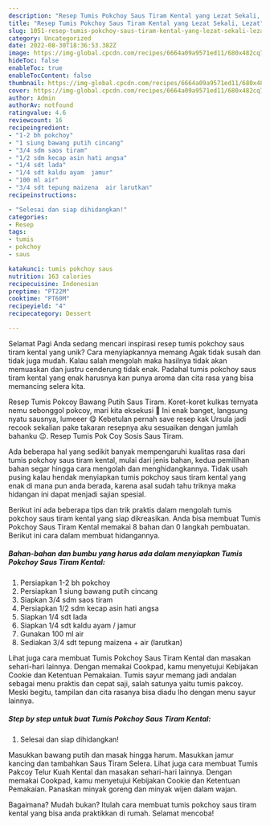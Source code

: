 ```yaml
---
description: "Resep Tumis Pokchoy Saus Tiram Kental yang Lezat Sekali, Lezat"
title: "Resep Tumis Pokchoy Saus Tiram Kental yang Lezat Sekali, Lezat"
slug: 1051-resep-tumis-pokchoy-saus-tiram-kental-yang-lezat-sekali-lezat
category: Uncategorized
date: 2022-08-30T18:36:53.382Z
image: https://img-global.cpcdn.com/recipes/6664a09a9571ed11/680x482cq70/tumis-pokchoy-saus-tiram-kental-foto-resep-utama.jpg
hideToc: false
enableToc: true
enableTocContent: false
thumbnail: https://img-global.cpcdn.com/recipes/6664a09a9571ed11/680x482cq70/tumis-pokchoy-saus-tiram-kental-foto-resep-utama.jpg
cover: https://img-global.cpcdn.com/recipes/6664a09a9571ed11/680x482cq70/tumis-pokchoy-saus-tiram-kental-foto-resep-utama.jpg
author: Admin
authorAv: notfound
ratingvalue: 4.6
reviewcount: 16
recipeingredient:
- "1-2 bh pokchoy"
- "1 siung bawang putih cincang"
- "3/4 sdm saos tiram"
- "1/2 sdm kecap asin hati angsa"
- "1/4 sdt lada"
- "1/4 sdt kaldu ayam  jamur"
- "100 ml air"
- "3/4 sdt tepung maizena  air larutkan"
recipeinstructions:

- "Selesai dan siap dihidangkan!"
categories:
- Resep
tags:
- tumis
- pokchoy
- saus

katakunci: tumis pokchoy saus 
nutrition: 163 calories
recipecuisine: Indonesian
preptime: "PT22M"
cooktime: "PT60M"
recipeyield: "4"
recipecategory: Dessert

---
```



Selamat Pagi Anda sedang mencari inspirasi resep tumis pokchoy saus tiram kental yang unik? Cara menyiapkannya memang Agak tidak susah dan tidak juga mudah. Kalau salah mengolah maka hasilnya tidak akan memuaskan dan justru cenderung tidak enak. Padahal tumis pokchoy saus tiram kental yang enak harusnya kan punya aroma dan cita rasa yang bisa memancing selera kita.


Resep Tumis Pokcoy Bawang Putih Saus Tiram. Koret-koret kulkas ternyata nemu sebonggol pokcoy, mari kita eksekusi 🥬 Ini enak banget, langsung nyatu sausnya, lumeeer 😋 Kebetulan pernah save resep kak Ursula jadi recook sekalian pake takaran resepnya aku sesuaikan dengan jumlah bahanku 😉. Resep Tumis Pok Coy Sosis Saus Tiram.

Ada beberapa hal yang sedikit banyak mempengaruhi kualitas rasa dari tumis pokchoy saus tiram kental, mulai dari jenis bahan, kedua pemilihan bahan segar hingga cara mengolah dan menghidangkannya. Tidak usah pusing kalau hendak menyiapkan tumis pokchoy saus tiram kental yang enak di mana pun anda berada, karena asal sudah tahu triknya maka hidangan ini dapat menjadi sajian spesial.


Berikut ini ada beberapa tips dan trik praktis dalam mengolah tumis pokchoy saus tiram kental yang siap dikreasikan. Anda bisa membuat Tumis Pokchoy Saus Tiram Kental memakai 8 bahan dan 0 langkah pembuatan. Berikut ini cara dalam membuat hidangannya.

<!--inarticleads1-->

##### Bahan-bahan dan bumbu yang harus ada dalam menyiapkan Tumis Pokchoy Saus Tiram Kental:

1. Persiapkan 1-2 bh pokchoy
1. Persiapkan 1 siung bawang putih cincang
1. Siapkan 3/4 sdm saos tiram
1. Persiapkan 1/2 sdm kecap asin hati angsa
1. Siapkan 1/4 sdt lada
1. Siapkan 1/4 sdt kaldu ayam / jamur
1. Gunakan 100 ml air
1. Sediakan 3/4 sdt tepung maizena + air (larutkan)


Lihat juga cara membuat Tumis Pokchoy Saus Tiram Kental dan masakan sehari-hari lainnya. Dengan memakai Cookpad, kamu menyetujui Kebijakan Cookie dan Ketentuan Pemakaian. Tumis sayur memang jadi andalan sebagai menu praktis dan cepat saji, salah satunya yaitu tumis pakcoy. Meski begitu, tampilan dan cita rasanya bisa diadu lho dengan menu sayur lainnya. 

<!--inarticleads2-->

##### Step by step untuk buat Tumis Pokchoy Saus Tiram Kental:


1. Selesai dan siap dihidangkan!

Masukkan bawang putih dan masak hingga harum. Masukkan jamur kancing dan tambahkan Saus Tiram Selera. Lihat juga cara membuat Tumis Pakcoy Telur Kuah Kental dan masakan sehari-hari lainnya. Dengan memakai Cookpad, kamu menyetujui Kebijakan Cookie dan Ketentuan Pemakaian. Panaskan minyak goreng dan minyak wijen dalam wajan. 

Bagaimana? Mudah bukan? Itulah cara membuat tumis pokchoy saus tiram kental yang bisa anda praktikkan di rumah. Selamat mencoba!
